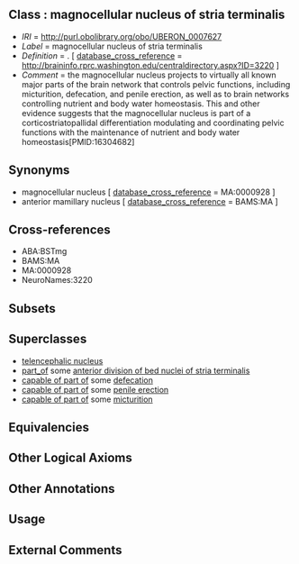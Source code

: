 
## Class : magnocellular nucleus of stria terminalis

 * *IRI* = http://purl.obolibrary.org/obo/UBERON_0007627
 * *Label* = magnocellular nucleus of stria terminalis
 * *Definition* = . [ [database_cross_reference](../../ef/oboInOwl#hasDbXref.md) = http://braininfo.rprc.washington.edu/centraldirectory.aspx?ID=3220 ]
 * *Comment* = the magnocellular nucleus projects to virtually all known major parts of the brain network that controls pelvic functions, including micturition, defecation, and penile erection, as well as to brain networks controlling nutrient and body water homeostasis. This and other evidence suggests that the magnocellular nucleus is part of a corticostriatopallidal differentiation modulating and coordinating pelvic functions with the maintenance of nutrient and body water homeostasis[PMID:16304682]

## Synonyms

 * magnocellular nucleus [ [database_cross_reference](../../ef/oboInOwl#hasDbXref.md) = MA:0000928 ]
 * anterior mamillary nucleus [ [database_cross_reference](../../ef/oboInOwl#hasDbXref.md) = BAMS:MA ]

## Cross-references

 * ABA:BSTmg
 * BAMS:MA
 * MA:0000928
 * NeuroNames:3220

## Subsets


## Superclasses

 * [telencephalic nucleus](../../UBERON/63/UBERON_0009663.md)
 * [part_of](../../BFO/50/BFO_0000050.md) some [anterior division of bed nuclei of stria terminalis](../../UBERON/73/UBERON_0011173.md)
 * [capable of part of](../../RO/16/RO_0002216.md) some [defecation](../../GO/21/GO_0030421.md)
 * [capable of part of](../../RO/16/RO_0002216.md) some [penile erection](../../GO/84/GO_0043084.md)
 * [capable of part of](../../RO/16/RO_0002216.md) some [micturition](../../GO/73/GO_0060073.md)

## Equivalencies


## Other Logical Axioms


## Other Annotations


## Usage


## External Comments

